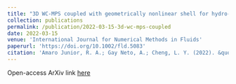 ```yaml
---
title: "3D WC-MPS coupled with geometrically nonlinear shell for hydro-elastic free-surface flows"
collection: publications
permalink: /publication/2022-03-15-3d-wc-mps-coupled
date: 2022-03-15
venue: 'International Journal for Numerical Methods in Fluids'
paperurl: 'https://doi.org/10.1002/fld.5083'
citation: 'Amaro Junior, R. A.; Gay Neto, A.; Cheng, L. Y. (2022). &quot;3D WC-MPS coupled with geometrically nonlinear shell for hydro-elastic free-surface flows.&quot; <i>International Journal for Numerical Methods in Fluids</i>, 94(8): 1048-1081'
---
```


Open-access ArXiv link <a href="https://arxiv.org/abs/2304.01318" target="_blank">here</a>